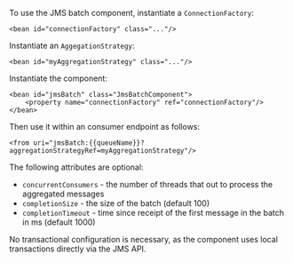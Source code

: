 To use the JMS batch component, instantiate a `ConnectionFactory`:

    <bean id="connectionFactory" class="..."/>

Instantiate an `AggegationStrategy`:

    <bean id="myAggregationStrategy" class="..."/>

Instantiate the component:

    <bean id="jmsBatch" class="JmsBatchComponent">
        <property name="connectionFactory" ref="connectionFactory"/>
    </bean>

Then use it within an consumer endpoint as follows:

    <from uri="jmsBatch:{{queueName}}?aggregationStrategyRef=myAggregationStrategy"/>

The following attributes are optional:

* `concurrentConsumers` - the number of threads that out to process the aggregated messages
* `completionSize` - the size of the batch (default 100)
* `completionTimeout` - time since receipt of the first message in the batch in ms (default 1000)

No transactional configuration is necessary, as the component uses local transactions directly via the JMS API.
